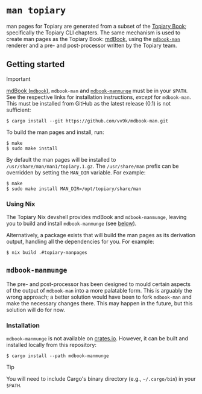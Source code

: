 # `man topiary`

man pages for Topiary are generated from a subset of the [Topiary
Book](../book); specifically the Topiary CLI chapters. The same
mechanism is used to create man pages as the Topiary Book: [mdBook],
using the [`mdbook-man`][mdbook-man] renderer and a pre- and
post-processor written by the Topiary team.

## Getting started

> [!IMPORTANT]
> [mdBook (`mdbook`)][mdbook], `mdbook-man` and
> [`mdbook-manmunge`][mdbook-manmunge] must be in your `$PATH`. See the
> respective links for installation instructions, _except_ for
> `mdbook-man`. This must be installed from GitHub as the latest release
> (0.1) is not sufficient:
>
> ```console
> $ cargo install --git https://github.com/vv9k/mdbook-man.git
> ```

To build the man pages and install, run:

```console
$ make
$ sudo make install
```

By default the man pages will be installed to
`/usr/share/man/man1/topiary.1.gz`. The `/usr/share/man` prefix can be
overridden by setting the `MAN_DIR` variable. For example:

```console
$ make
$ sudo make install MAN_DIR=/opt/topiary/share/man
```

### Using Nix

The Topiary Nix devshell provides mdBook and `mdbook-manmunge`, leaving
you to build and install `mdbook-manmunge` (see [below][mdbook-manmunge]).

Alternatively, a package exists that will build the man pages as its
derivation output, handling all the dependencies for you. For example:

```console
$ nix build .#topiary-manpages
```

## `mdbook-manmunge`

The pre- and post-processor has been designed to mould certain aspects
of the output of `mdbook-man` into a more palatable form. This is
arguably the wrong approach; a better solution would have been to fork
`mdbook-man` and make the necessary changes there. This may happen in
the future, but this solution will do for now.

### Installation

`mdbook-manmunge` is not available on [crates.io](https://crates.io).
However, it can be built and installed locally from this repository:

```console
$ cargo install --path mdbook-manmunge
```

> [!TIP]
> You will need to include Cargo's binary directory (e.g.,
> `~/.cargo/bin`) in your `$PATH`.

<!-- Links -->
[mdbook]: https://rust-lang.github.io/mdBook
[mdbook-man]: https://github.com/vv9k/mdbook-man
[mdbook-manmunge]: #mdbook-manmunge

